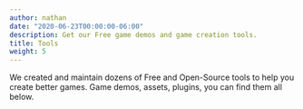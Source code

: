 ```yaml
---
author: nathan
date: "2020-06-23T00:00:00-06:00"
description: Get our Free game demos and game creation tools.
title: Tools
weight: 5
---
```


We created and maintain dozens of Free and Open-Source tools to help you create better games. Game demos, assets, plugins, you can find them all below.
